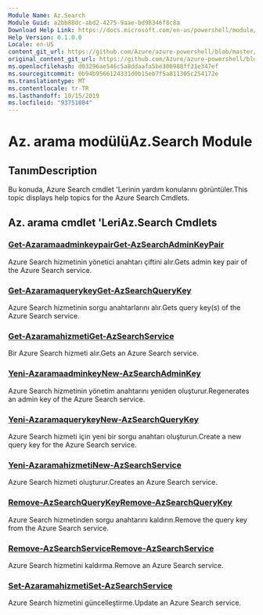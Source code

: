 ```yaml
---
Module Name: Az.Search
Module Guid: a2bb88dc-abd2-4275-9aae-bd98346f8c8a
Download Help Link: https://docs.microsoft.com/en-us/powershell/module/az.search
Help Version: 0.1.0.0
Locale: en-US
content_git_url: https://github.com/Azure/azure-powershell/blob/master/src/Search/Search/help/Az.Search.md
original_content_git_url: https://github.com/Azure/azure-powershell/blob/master/src/Search/Search/help/Az.Search.md
ms.openlocfilehash: d03296ae546c5a8ddaafa5be300988ff31e347ef
ms.sourcegitcommit: 0b94b9566124331d0b15eb7f5a811305c254172e
ms.translationtype: MT
ms.contentlocale: tr-TR
ms.lasthandoff: 10/15/2019
ms.locfileid: "93751084"
---
```

# <span data-ttu-id="03c64-101">Az. arama modülü</span><span class="sxs-lookup"><span data-stu-id="03c64-101">Az.Search Module</span></span>
## <span data-ttu-id="03c64-102">Tanım</span><span class="sxs-lookup"><span data-stu-id="03c64-102">Description</span></span>
<span data-ttu-id="03c64-103">Bu konuda, Azure Search cmdlet 'Lerinin yardım konularını görüntüler.</span><span class="sxs-lookup"><span data-stu-id="03c64-103">This topic displays help topics for the Azure Search Cmdlets.</span></span>

## <span data-ttu-id="03c64-104">Az. arama cmdlet 'Leri</span><span class="sxs-lookup"><span data-stu-id="03c64-104">Az.Search Cmdlets</span></span>
### [<span data-ttu-id="03c64-105">Get-Azaramaadminkeypair</span><span class="sxs-lookup"><span data-stu-id="03c64-105">Get-AzSearchAdminKeyPair</span></span>](Get-AzSearchAdminKeyPair.md)
<span data-ttu-id="03c64-106">Azure Search hizmetinin yönetici anahtarı çiftini alır.</span><span class="sxs-lookup"><span data-stu-id="03c64-106">Gets admin key pair of the Azure Search service.</span></span>

### [<span data-ttu-id="03c64-107">Get-Azaramaquerykey</span><span class="sxs-lookup"><span data-stu-id="03c64-107">Get-AzSearchQueryKey</span></span>](Get-AzSearchQueryKey.md)
<span data-ttu-id="03c64-108">Azure Search hizmetinin sorgu anahtarlarını alır.</span><span class="sxs-lookup"><span data-stu-id="03c64-108">Gets query key(s) of the Azure Search service.</span></span>

### [<span data-ttu-id="03c64-109">Get-Azaramahizmeti</span><span class="sxs-lookup"><span data-stu-id="03c64-109">Get-AzSearchService</span></span>](Get-AzSearchService.md)
<span data-ttu-id="03c64-110">Bir Azure Search hizmeti alır.</span><span class="sxs-lookup"><span data-stu-id="03c64-110">Gets an Azure Search service.</span></span>

### [<span data-ttu-id="03c64-111">Yeni-Azaramaadminkey</span><span class="sxs-lookup"><span data-stu-id="03c64-111">New-AzSearchAdminKey</span></span>](New-AzSearchAdminKey.md)
<span data-ttu-id="03c64-112">Azure Search hizmetinin yönetim anahtarını yeniden oluşturur.</span><span class="sxs-lookup"><span data-stu-id="03c64-112">Regenerates an admin key of the Azure Search service.</span></span>

### [<span data-ttu-id="03c64-113">Yeni-Azaramaquerykey</span><span class="sxs-lookup"><span data-stu-id="03c64-113">New-AzSearchQueryKey</span></span>](New-AzSearchQueryKey.md)
<span data-ttu-id="03c64-114">Azure Search hizmeti için yeni bir sorgu anahtarı oluşturun.</span><span class="sxs-lookup"><span data-stu-id="03c64-114">Create a new query key for the Azure Search service.</span></span>

### [<span data-ttu-id="03c64-115">Yeni-Azaramahizmeti</span><span class="sxs-lookup"><span data-stu-id="03c64-115">New-AzSearchService</span></span>](New-AzSearchService.md)
<span data-ttu-id="03c64-116">Azure Search hizmeti oluşturur.</span><span class="sxs-lookup"><span data-stu-id="03c64-116">Creates an Azure Search service.</span></span>

### [<span data-ttu-id="03c64-117">Remove-AzSearchQueryKey</span><span class="sxs-lookup"><span data-stu-id="03c64-117">Remove-AzSearchQueryKey</span></span>](Remove-AzSearchQueryKey.md)
<span data-ttu-id="03c64-118">Azure Search hizmetinden sorgu anahtarını kaldırın.</span><span class="sxs-lookup"><span data-stu-id="03c64-118">Remove the query key from the Azure Search service.</span></span>

### [<span data-ttu-id="03c64-119">Remove-AzSearchService</span><span class="sxs-lookup"><span data-stu-id="03c64-119">Remove-AzSearchService</span></span>](Remove-AzSearchService.md)
<span data-ttu-id="03c64-120">Azure Search hizmetini kaldırma.</span><span class="sxs-lookup"><span data-stu-id="03c64-120">Remove an Azure Search service.</span></span>

### [<span data-ttu-id="03c64-121">Set-Azaramahizmeti</span><span class="sxs-lookup"><span data-stu-id="03c64-121">Set-AzSearchService</span></span>](Set-AzSearchService.md)
<span data-ttu-id="03c64-122">Azure Search hizmetini güncelleştirme.</span><span class="sxs-lookup"><span data-stu-id="03c64-122">Update an Azure Search service.</span></span>


